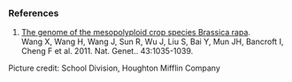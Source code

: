 ### References

1.  [The genome of the mesopolyploid crop species Brassica
    rapa](http://europepmc.org/abstract/MED/21873998).\
    Wang X, Wang H, Wang J, Sun R, Wu J, Liu S, Bai Y, Mun JH, Bancroft
    I, Cheng F et al. 2011. Nat. Genet.. 43:1035-1039.

Picture credit: School Division, Houghton Mifflin Company
